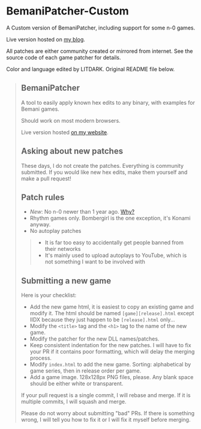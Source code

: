 # BemaniPatcher-Custom

A Custom version of BemaniPatcher, including support for some n-0 games.

Live version hosted on [my blog](https://LITDARK.cn/BPC/).

All patches are either community created or mirrored from internet. See the source code of each game patcher for details.

Color and language edited by LITDARK. Original README file below.

>## BemaniPatcher
>A tool to easily apply known hex edits to any binary, with examples for Bemani games.
>
>Should work on most modern browsers.
>
>Live version hosted [on my website](https://mon.im/bemanipatcher/).
>
>## Asking about new patches
>These days, I do not create the patches. Everything is community submitted.
>If you would like new hex edits, make them yourself and make a pull request!
>
>## Patch rules
>- *New*: No n-0 newer than 1 year ago. [Why?](https://github.com/mon/BemaniPatcher/blob/master/docs/why_no_n_minus_zero.md)
>- Rhythm games only. Bombergirl is the one exception, it's Konami anyway.
>- No autoplay patches
>>  - It is far too easy to accidentally get people banned from their networks
>>  - It's mainly used to upload autoplays to YouTube, which is not something I want to be involved with
>
>## Submitting a new game
>Here is your checklist:
>- Add the new game html, it is easiest to copy an existing game and modify it.
  The html should be named `[game][release].html` except IIDX because they just
  happen to be `[release].html` only...
>- Modify the `<title>` tag and the `<h1>` tag to the name of the new game.
>- Modify the patcher for the new DLL names/patches.
>- Keep consistent indentation for the new patches. I will have to fix your PR if
  it contains poor formatting, which will delay the merging process.
>- Modify `index.html` to add the new game. Sorting: alphabetical by game series,
  then in release order per game.
>- Add a game image. 128x128px PNG files, please. Any blank space should be
  either white or transparent.
>
>If your pull request is a single commit, I will rebase and merge. If it is
multiple commits, I will squash and merge.
>
>Please do not worry about submitting "bad" PRs. If there is something wrong, I
will tell you how to fix it or I will fix it myself before merging.